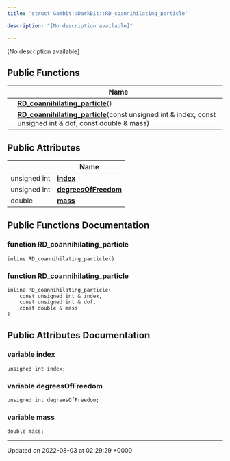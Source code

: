 ```yaml
---
title: 'struct Gambit::DarkBit::RD_coannihilating_particle'

description: "[No description available]"

---
```









[No description available]

## Public Functions

|                | Name           |
| -------------- | -------------- |
| | **[RD_coannihilating_particle](/documentation/code/gambit_sphinx/classes/structgambit_1_1darkbit_1_1rd__coannihilating__particle/#function-rd-coannihilating-particle)**() |
| | **[RD_coannihilating_particle](/documentation/code/gambit_sphinx/classes/structgambit_1_1darkbit_1_1rd__coannihilating__particle/#function-rd-coannihilating-particle)**(const unsigned int & index, const unsigned int & dof, const double & mass) |

## Public Attributes

|                | Name           |
| -------------- | -------------- |
| unsigned int | **[index](/documentation/code/gambit_sphinx/classes/structgambit_1_1darkbit_1_1rd__coannihilating__particle/#variable-index)**  |
| unsigned int | **[degreesOfFreedom](/documentation/code/gambit_sphinx/classes/structgambit_1_1darkbit_1_1rd__coannihilating__particle/#variable-degreesoffreedom)**  |
| double | **[mass](/documentation/code/gambit_sphinx/classes/structgambit_1_1darkbit_1_1rd__coannihilating__particle/#variable-mass)**  |

## Public Functions Documentation

### function RD_coannihilating_particle

```
inline RD_coannihilating_particle()
```


### function RD_coannihilating_particle

```
inline RD_coannihilating_particle(
    const unsigned int & index,
    const unsigned int & dof,
    const double & mass
)
```


## Public Attributes Documentation

### variable index

```
unsigned int index;
```


### variable degreesOfFreedom

```
unsigned int degreesOfFreedom;
```


### variable mass

```
double mass;
```


-------------------------------

Updated on 2022-08-03 at 02:29:29 +0000